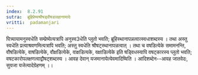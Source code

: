 ```yaml
---
index:  8.2.91
sutra:  ब्रूहिप्रेष्यश्रौषड्वौषडावहानामादेः
vritti:  padamanjari
---
```


पित्र्यायामनुस्वधेति सम्प्रेष्येत्यत्रापि अनुस्व3धेति प्लुतो भवति; ब्रूहिस्थानापन्नत्वात्स्वधाशब्दस्य । तथा अस्तु स्वधेति प्रत्याश्रवणमित्यत्रापि भवति; अस्तु स्वधेति श्रौषट्स्थानापन्नत्वात् । तथा च वषडित्येके समामनन्ति, वौषडित्येके, वाषडित्येके, वौक्षडित्येके, वाक्षडित्यके, वक्षाडित्येके इति षड्विधस्यापि वषट्कारस्य प्लुतो भवति; वषटकारोपलक्षणत्वाद्वौषट्शब्दस्य ।
आवह देवान् यजमानायेत्येवमादिष्विति । आदिशब्देन--आवह जातवेदः, सुयजा यजेत्यादेग्रेहणम् ।।
